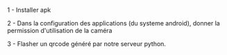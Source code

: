 1 - Installer apk

2 - Dans la configuration des applications (du systeme android), donner la permission d'utilisation de la caméra

3 - Flasher un qrcode généré par notre serveur python.
